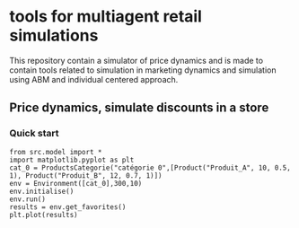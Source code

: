 # tools for multiagent retail simulations

This repository contain a simulator of price dynamics and is made to contain tools related to simulation in marketing dynamics and simulation using ABM and individual centered approach.

## Price dynamics, simulate discounts in a store

### Quick start
	
```
from src.model import *
import matplotlib.pyplot as plt
cat_0 = ProductsCategorie("catégorie 0",[Product("Produit_A", 10, 0.5, 1), Product("Produit_B", 12, 0.7, 1)])
env = Environment([cat_0],300,10)
env.initialise()
env.run()
results = env.get_favorites()
plt.plot(results)
```